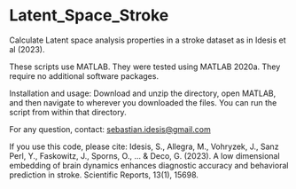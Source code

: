 # Latent_Space_Stroke

Calculate Latent space analysis properties in a stroke dataset as in Idesis et al (2023).

These scripts use MATLAB. They were tested using MATLAB 2020a. They require no additional software packages.

Installation and usage: Download and unzip the directory, open MATLAB, and then navigate to wherever you downloaded the files. You can run the script from within that directory.

For any question, contact: sebastian.idesis@gmail.com

If you use this code, please cite: Idesis, S., Allegra, M., Vohryzek, J., Sanz Perl, Y., Faskowitz, J., Sporns, O., ... & Deco, G. (2023). A low dimensional embedding of brain dynamics enhances diagnostic accuracy and behavioral prediction in stroke. Scientific Reports, 13(1), 15698.
